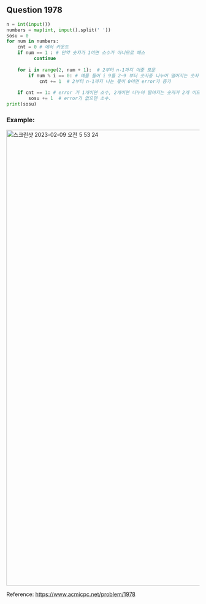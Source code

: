 ## Question 1978


```python 3
n = int(input())
numbers = map(int, input().split(' ')) 
sosu = 0
for num in numbers:
    cnt = 0 # 에러 카운트
    if num == 1 : # 만약 숫자가 1이면 소수가 아니므로 패스
          continue
    
    for i in range(2, num + 1):  # 2부터 n-1까지 이중 포문
        if num % i == 0: # 예를 들어 i 9를 2~9 부터 숫자중 나누어 떨어지는 숫자 3,9
            cnt += 1  # 2부터 n-1까지 나눈 몫이 0이면 error가 증가
                
    if cnt == 1: # error 가 1개이면 소수, 2개이면 나누어 떨어지는 숫자가 2개 이므로 카운트가 안됨
        sosu += 1  # error가 없으면 소수.
print(sosu)

```


### Example:
<img width="1188" alt="스크린샷 2023-02-09 오전 5 53 24" src="https://user-images.githubusercontent.com/107760647/217648554-0e71d4a6-97d9-477a-8085-d8133a68466e.png">


Reference:
https://www.acmicpc.net/problem/1978
